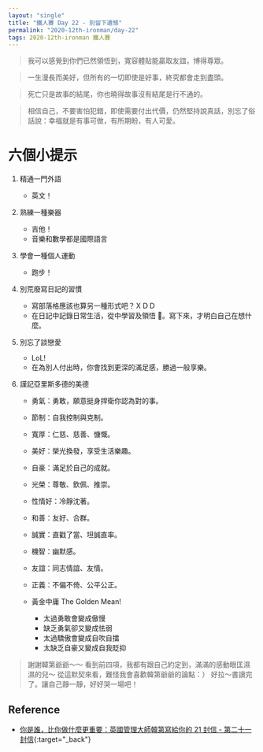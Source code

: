```yaml
---
layout: "single"
title: "鐵人賽 Day 22 - 別留下遺憾"
permalink: "2020-12th-ironman/day-22"
tags: 2020-12th-ironman 鐵人賽
---
```


> 我可以感覺到你們已然領悟到，寬容體貼能贏取友誼，博得尊眾。

> 一生漫長而美好，但所有的一切即使是好事，終究都會走到盡頭。

> 死亡只是故事的結尾，你也曉得故事沒有結尾是行不通的。

> 相信自己，不要害怕犯錯，即使需要付出代價，仍然堅持說真話，別忘了俗話說：幸福就是有事可做，有所期盼，有人可愛。

# 六個小提示

1. 精通一門外語
   - 英文！
2. 熟練一種樂器
   - 吉他！
   - 音樂和數學都是國際語言
3. 學會一種個人運動
   - 跑步！
4. 別荒廢寫日記的習慣
   - 寫部落格應該也算另一種形式吧？ＸＤＤ
   - 在日記中記錄日常生活，從中學習及領悟 。寫下來，才明白自己在想什麼。
5. 別忘了談戀愛
   - LoL!
   - 在為別人付出時，你會找到更深的滿足感，勝過一般享樂。
6. 謹記亞里斯多德的美德

   - 勇氣：勇敢，願意挺身捍衛你認為對的事。
   - 節制：自我控制與克制。
   - 寬厚：仁慈、慈善、慷慨。
   - 美好：榮光換發，享受生活樂趣。
   - 自豪：滿足於自己的成就。
   - 光榮：尊敬、欽佩、推崇。
   - 性情好：冷靜沈著。
   - 和善：友好、合群。
   - 誠實：直戳了當、坦誠直率。
   - 機智：幽默感。
   - 友誼：同志情誼、友情。
   - 正義：不偏不倚、公平公正。

   - 黃金中庸 The Golden Mean!
     - 太過勇敢會變成傲慢
     - 缺乏勇氣卻又變成怯弱
     - 太過驕傲會變成自吹自擂
     - 太缺乏自豪又變成自我貶抑

> 謝謝韓第爺爺～～ 看到前四項，我都有跟自己約定到，滿滿的感動眼匡濕濕的兒～ 從這默契來看，難怪我會喜歡韓第爺爺的論點：） 好拉～書讀完了。讓自己靜一靜，好好哭一場吧！

## Reference

- [你是誰，比你做什麼更重要：英國管理大師韓第寫給你的 21 封信 - 第二十一封信](https://www.books.com.tw/products/0010862692){:target="\_back"}
